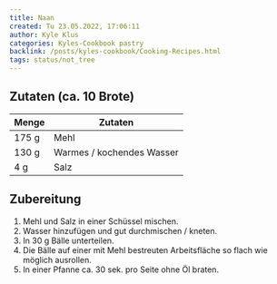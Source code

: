 ```yaml
---
title: Naan
created: Tu 23.05.2022, 17:06:11
author: Kyle Klus
categories: Kyles-Cookbook pastry
backlink: /posts/kyles-cookbook/Cooking-Recipes.html
tags: status/not_tree
---
```


## Zutaten (ca. 10 Brote)

| Menge            | Zutaten                        |
| ---------------- | ------------------------------ |
| 175 g             | Mehl                           |
| 130 g             | Warmes / kochendes Wasser      |
| 4 g               | Salz                           |

## Zubereitung

1. Mehl und Salz in einer Schüssel mischen.
2. Wasser hinzufügen und gut durchmischen / kneten.
3. In 30 g Bälle unterteilen.
4. Die Bälle auf einer mit Mehl bestreuten Arbeitsfläche so flach wie möglich ausrollen.
5. In einer Pfanne ca. 30 sek. pro Seite ohne Öl braten.
